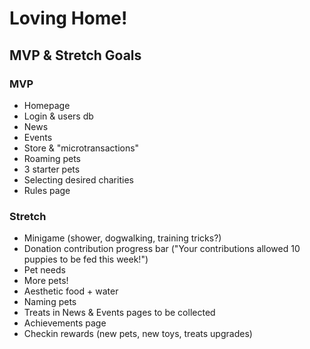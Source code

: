 # Loving Home!

## MVP & Stretch Goals

### MVP

- Homepage
- Login & users db
- News
- Events
- Store & "microtransactions"
- Roaming pets
- 3 starter pets
- Selecting desired charities
- Rules page

### Stretch

- Minigame (shower, dogwalking, training tricks?)
- Donation contribution progress bar ("Your contributions allowed 10 puppies to be fed this week!")
- Pet needs
- More pets!
- Aesthetic food + water
- Naming pets
- Treats in News & Events pages to be collected
- Achievements page
- Checkin rewards (new pets, new toys, treats upgrades)
